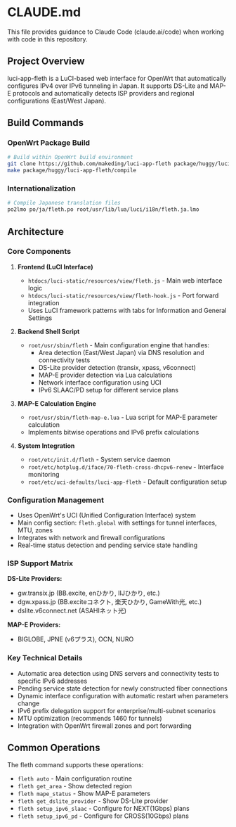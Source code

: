 # CLAUDE.md

This file provides guidance to Claude Code (claude.ai/code) when working with code in this repository.

## Project Overview

luci-app-fleth is a LuCI-based web interface for OpenWrt that automatically configures IPv4 over IPv6 tunneling in Japan. It supports DS-Lite and MAP-E protocols and automatically detects ISP providers and regional configurations (East/West Japan).

## Build Commands

### OpenWrt Package Build
```bash
# Build within OpenWrt build environment
git clone https://github.com/makeding/luci-app-fleth package/huggy/luci-app-fleth
make package/huggy/luci-app-fleth/compile
```

### Internationalization
```bash
# Compile Japanese translation files
po2lmo po/ja/fleth.po root/usr/lib/lua/luci/i18n/fleth.ja.lmo
```

## Architecture

### Core Components

1. **Frontend (LuCI Interface)**
   - `htdocs/luci-static/resources/view/fleth.js` - Main web interface logic
   - `htdocs/luci-static/resources/view/fleth-hook.js` - Port forward integration
   - Uses LuCI framework patterns with tabs for Information and General Settings

2. **Backend Shell Script**
   - `root/usr/sbin/fleth` - Main configuration engine that handles:
     - Area detection (East/West Japan) via DNS resolution and connectivity tests
     - DS-Lite provider detection (transix, xpass, v6connect)
     - MAP-E provider detection via Lua calculations
     - Network interface configuration using UCI
     - IPv6 SLAAC/PD setup for different service plans

3. **MAP-E Calculation Engine**
   - `root/usr/sbin/fleth-map-e.lua` - Lua script for MAP-E parameter calculation
   - Implements bitwise operations and IPv6 prefix calculations

4. **System Integration**
   - `root/etc/init.d/fleth` - System service daemon
   - `root/etc/hotplug.d/iface/70-fleth-cross-dhcpv6-renew` - Interface monitoring
   - `root/etc/uci-defaults/luci-app-fleth` - Default configuration setup

### Configuration Management

- Uses OpenWrt's UCI (Unified Configuration Interface) system
- Main config section: `fleth.global` with settings for tunnel interfaces, MTU, zones
- Integrates with network and firewall configurations
- Real-time status detection and pending service state handling

### ISP Support Matrix

**DS-Lite Providers:**
- gw.transix.jp (BB.excite, enひかり, IIJひかり, etc.)
- dgw.xpass.jp (BB.exciteコネクト, 楽天ひかり, GameWith光, etc.)  
- dslite.v6connect.net (ASAHIネット光)

**MAP-E Providers:**
- BIGLOBE, JPNE (v6プラス), OCN, NURO

### Key Technical Details

- Automatic area detection using DNS servers and connectivity tests to specific IPv6 addresses
- Pending service state detection for newly constructed fiber connections
- Dynamic interface configuration with automatic restart when parameters change
- IPv6 prefix delegation support for enterprise/multi-subnet scenarios
- MTU optimization (recommends 1460 for tunnels)
- Integration with OpenWrt firewall zones and port forwarding

## Common Operations

The fleth command supports these operations:
- `fleth auto` - Main configuration routine
- `fleth get_area` - Show detected region
- `fleth mape_status` - Show MAP-E parameters
- `fleth get_dslite_provider` - Show DS-Lite provider
- `fleth setup_ipv6_slaac` - Configure for NEXT(1Gbps) plans
- `fleth setup_ipv6_pd` - Configure for CROSS(10Gbps) plans